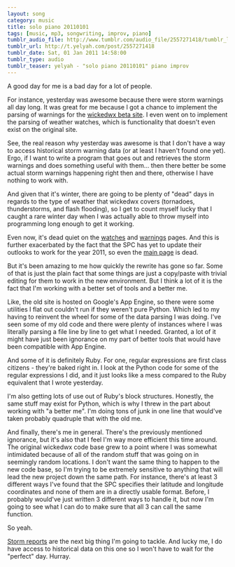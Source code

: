 ```yaml
---
layout: song
category: music
title: solo piano 20110101
tags: [music, mp3, songwriting, improv, piano]
tumblr_audio_file: http://www.tumblr.com/audio_file/2557271418/tumblr_led3lpbRSv1qzo4ep
tumblr_url: http://t.yelyah.com/post/2557271418
tumblr_date: Sat, 01 Jan 2011 14:58:00
tumblr_type: audio
tumblr_teaser: yelyah - "solo piano 20110101" piano improv
---
```

A good day for me is a bad day for a lot of people.

For instance, yesterday was awesome because there were storm warnings all day long. It was great for me because I got a chance to implement the parsing of warnings for the [wickedwx beta site](http://wickedwx.heroku.com/). I even went on to implement the parsing of weather watches, which is functionality that doesn't even exist on the original site.

See, the real reason why yesterday was awesome is that I don't have a way to access historical storm warning data (or at least I haven't found one yet). Ergo, if I want to write a program that goes out and retrieves the storm warnings and does something useful with them... then there better be some actual storm warnings happening right then and there, otherwise I have nothing to work with.

And given that it's winter, there are going to be plenty of "dead" days in regards to the type of weather that wickedwx covers (tornadoes, thunderstorms, and flash flooding), so I get to count myself lucky that I caught a rare winter day when I was actually able to throw myself into programming long enough to get it working.

Even now, it's dead quiet on the [watches](http://wickedwx.heroku.com/watches/) and [warnings](http://wickedwx.heroku.com/warnings/) pages. And this is further exacerbated by the fact that the SPC has yet to update their outlooks to work for the year 2011, so even the [main page](http://wickedwx.heroku.com) is dead.

But it's been amazing to me how quickly the rewrite has gone so far. Some of that is just the plain fact that some things are just a copy/paste with trivial editing for them to work in the new environment. But I think a lot of it is the fact that I'm working with a better set of tools and a better me.

Like, the old site is hosted on Google's App Engine, so there were some utilities I flat out couldn't run if they weren't pure Python. Which led to my having to reinvent the wheel for some of the data parsing I was doing. I've seen some of my old code and there were plenty of instances where I was literally parsing a file line by line to get what I needed. Granted, a lot of it might have just been ignorance on my part of better tools that would have been compatible with App Engine.

And some of it is definitely Ruby. For one, regular expressions are first class citizens - they're baked right in. I look at the Python code for some of the regular expressions I did, and it just looks like a mess compared to the Ruby equivalent that I wrote yesterday.

I'm also getting lots of use out of Ruby's block structures. Honestly, the same stuff may exist for Python, which is why I threw in the part about working with "a better me". I'm doing tons of junk in one line that would've taken probably quadruple that with the old me.

And finally, there's me in general. There's the previously mentioned ignorance, but it's also that I feel I'm way more efficient this time around. The original wickedwx code base grew to a point where I was somewhat intimidated because of all of the random stuff that was going on in seemingly random locations. I don't want the same thing to happen to the new code base, so I'm trying to be extremely sensitive to anything that will lead the new project down the same path. For instance, there's at least 3 different ways I've found that the SPC specifies their latitude and longitude coordinates and none of them are in a directly usable format. Before, I probably would've just written 3 different ways to handle it, but now I'm going to see what I can do to make sure that all 3 can call the same function.

So yeah.

[Storm reports](http://spc.noaa.gov/climo/reports/today.html) are the next big thing I'm going to tackle. And lucky me, I do have access to historical data on this one so I won't have to wait for the "perfect" day. Hurray.
